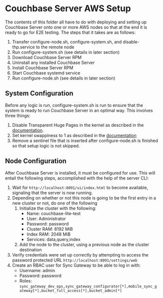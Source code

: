 # Couchbase Server AWS Setup

The contents of this folder all have to do with deploying and setting up Couchbase Server onto one or more AWS nodes so that at the end it is ready to go for E2E testing.  The steps that it takes are as follows:

1. Transfer configure-node.sh, configure-system.sh, and disable-thp.service to the remote node
2. Run configure-system.sh (see details in later section)
3. Download Couchbase Server RPM
4. Uninstall any installed Couchbase Server
5. Install Couchbase Server RPM
6. Start Couchbase systemd service
7. Run configure-node.sh (see details in later section)

## System Configuration

Before any logic is run, configure-system.sh is run to ensure that the system is ready to run Couchbase Server in an optimal way.  This involves three things:

1. Disable Transparent Huge Pages in the kernel as described in the [documentation](https://docs.couchbase.com/server/current/install/thp-disable.html).
2. Set kernel swappiness to 1 as described in the [documentation](https://docs.couchbase.com/server/current/install/install-swap-space.html)
3. Remove a sentinel file that is inserted after configure-node.sh is finished so that setup logic is not skipped.

## Node Configuration

After Couchbase Server is installed, it must be configured for use.  This will entail the following steps, accomplished with the help of the server CLI:

1. Wait for `http://localhost:8091/ui/index.html` to become available, signaling that the server is now running.
2. Depending on whether or not this node is going to be the first entry in a new cluster or not, do one of the following
   1. Initialize the cluster with the following:
      - Name: couchbase-lite-test
      - User: Administrator
      - Password: password
      - Cluster RAM: 8192 MiB
      - Index RAM: 2048 MiB
      - Services: data,query,index
   2. Add the node to the cluster, using a previous node as the cluster destination
3. Verify credentials were set up correctly by attempting to access the password protected URL `http://localhost:8091/settings/web`
4. Create an RBAC user for Sync Gateway to be able to log in with:
   - Username: admin
   - Password: password
   - Roles: `sync_gateway_dev_ops,sync_gateway_configurator[*],mobile_sync_gateway[*],bucket_full_access[*],bucket_admin[*]`